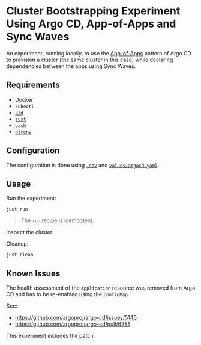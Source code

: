 # Cluster Bootstrapping Experiment Using Argo CD, App-of-Apps and Sync Waves

An experiment, running locally, to use the [App-of-Apps](https://argoproj.github.io/argo-cd/operator-manual/cluster-bootstrapping/) pattern of Argo CD to provision a cluster (the same cluster in this case) while declaring dependencies between the apps using Sync Waves.

## Requirements

- Docker
- `kubectl`
- [`k3d`](https://k3d.io)
- [`just`](https://github.com/casey/just)
- `bash`
- [`direnv`](https://direnv.net)

## Configuration

The configuration is done using [`.env`](./.env) and [`values/argocd.yaml`](./values/argocd.yaml).

## Usage

Run the experiment:

```shell
just run
```

> The `run` recipe is idempotent.

Inspect the cluster.

Cleanup:

```shell
just clean
```

## Known Issues

The health assessment of the `Application` resource was removed from Argo CD and has to be re-enabled using the `ConfigMap`.

See:

- https://github.com/argoproj/argo-cd/issues/5146
- https://github.com/argoproj/argo-cd/pull/6281

This experiment includes the patch.
